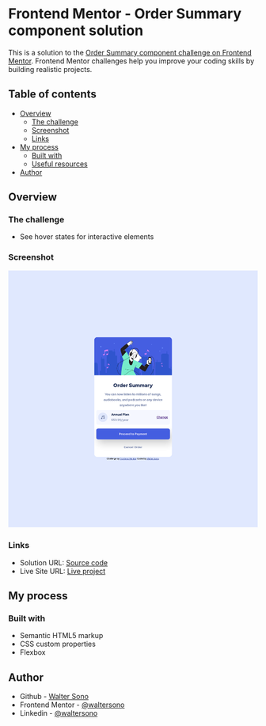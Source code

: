 # Frontend Mentor - Order Summary component solution

This is a solution to the [Order Summary component challenge on Frontend Mentor](https://www.frontendmentor.io/challenges/order-summary-component-QlPmajDUj). Frontend Mentor challenges help you improve your coding skills by building realistic projects.

## Table of contents

- [Overview](#overview)
  - [The challenge](#the-challenge)
  - [Screenshot](#screenshot)
  - [Links](#links)
- [My process](#my-process)
  - [Built with](#built-with)
  - [Useful resources](#useful-resources)
- [Author](#author)

## Overview

### The challenge

- See hover states for interactive elements

### Screenshot

![Screenshot](./screenshot.png)

### Links

- Solution URL: [Source code](https://github.com/waltersono/frontendmentor-profile-card)
- Live Site URL: [Live project](https://waltersono.github.io/frontendmentor-profile-card/)

## My process

### Built with

- Semantic HTML5 markup
- CSS custom properties
- Flexbox

## Author

- Github - [Walter Sono](https://www.github.com/waltersono)
- Frontend Mentor - [@waltersono](https://www.frontendmentor.io/profile/waltersono)
- Linkedin - [@waltersono](https://www.linkedin.com/in/waltersono/)
